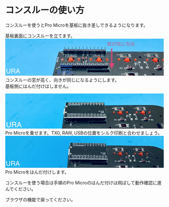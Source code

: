 # コンスルーの使い方

コンスルーを使うとPro Microを基板に抜き差しできるようになります。

基板裏面にコンスルーを立てます。  
![](img/promicro1.jpg)  
コンスルーの窓が高く、向きが同じになるようにします。  
基板側にはんだ付けはしません。  
  
![](img/promicro2.jpg)  
Pro Microを乗せます。TX0, RAW, USBの位置をシルク印刷と合わせましょう。  
![](img/promicro3.jpg)  
Pro Microをはんだ付けします。  

コンスルーを使う場合は手順のPro Microのはんだ付けは飛ばして動作確認に進んでください。

ブラウザの機能で戻ってください。  
